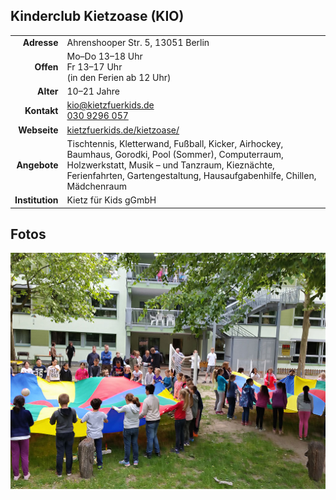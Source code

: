 ## Kinderclub Kietzoase (KIO)

|||
-:|:-
**Adresse** |     Ahrenshooper Str. 5, 13051 Berlin
**Offen** |       Mo–Do 13–18 Uhr<br>Fr 13–17 Uhr<br>(in den Ferien ab 12 Uhr)
**Alter** |       10–21 Jahre
**Kontakt** |     [kio@kietzfuerkids.de](mailto:kio@kietzfuerkids.de)<br><a href="tel:+49309296057">030 9296 057</a>
**Webseite** |    <a target="_blank" href="https://kietzfuerkids.de/kietzoase/">kietzfuerkids.de/kietzoase/</a>
**Angebote** |    Tischtennis, Kletterwand, Fußball, Kicker, Airhockey, Baumhaus, Gorodki, Pool (Sommer), Computerraum, Holzwerkstatt, Musik – und Tanzraum, Kieznächte, Ferienfahrten, Gartengestaltung, Hausaufgabenhilfe, Chillen, Mädchenraum
**Institution** | Kietz für Kids gGmbH

<div id="gmap"></div>
<script>window.onload = showMap()</script>

## Fotos

<div class="mediacontainer">
  <img src="images/Kinderclub Kietzoase/1.jpg" />
  </div>

